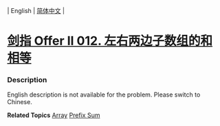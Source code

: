 | English | [简体中文](README.md) |

# [剑指 Offer II 012. 左右两边子数组的和相等](https://leetcode.cn/problems/tvdfij)
 ### Description
<p>English description is not available for the problem. Please switch to Chinese.</p>

**Related Topics**  [Array](https://leetcode.cn/tag/array) [Prefix Sum](https://leetcode.cn/tag/prefix-sum) 